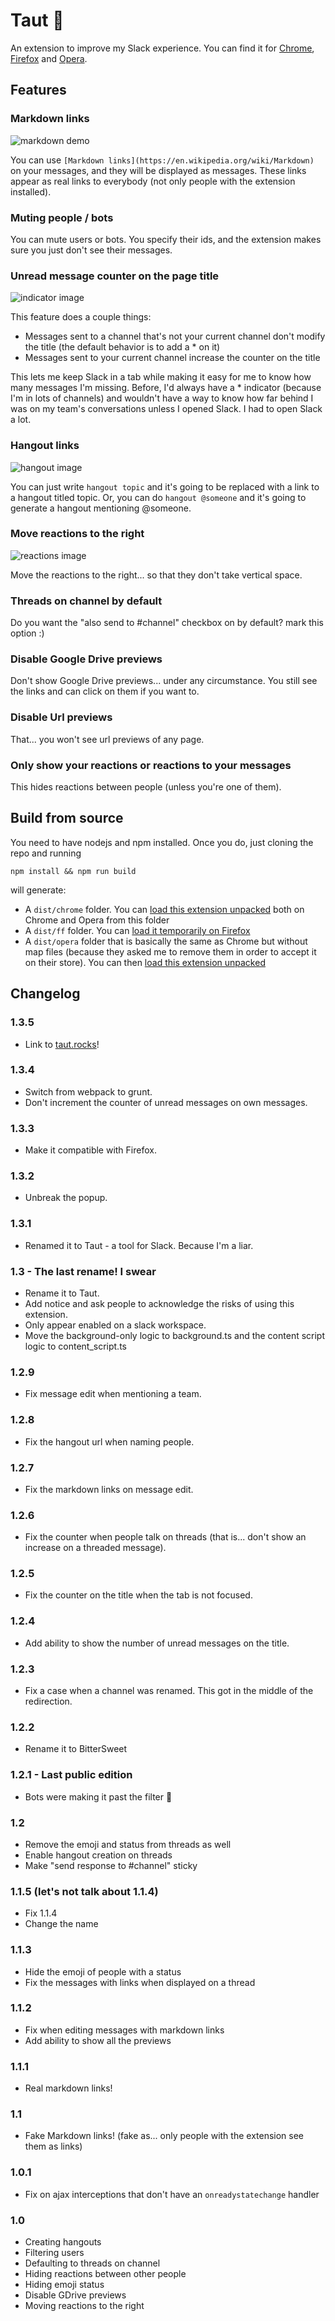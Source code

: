# Taut :unicorn:

An extension to improve my Slack experience. You can find it for [Chrome](https://chrome.google.com/webstore/detail/taut-a-tool-for-slack/mgicdolhkaeefgmbhlohfjoafacijbfh), [Firefox](https://addons.mozilla.org/en-US/firefox/addon/taut-a-tool-for-slack/) and [Opera](https://addons.opera.com/en/extensions/details/taut-a-tool-for-slack/).

## Features

### Markdown links

![markdown demo](img/markdownLinks.gif)

You can use `[Markdown links](https://en.wikipedia.org/wiki/Markdown)` on your messages, and they will be displayed as messages. These links appear as real links to everybody (not only people with the extension installed).

### Muting people / bots

You can mute users or bots. You specify their ids, and the extension makes sure you just don't see their messages.

### Unread message counter on the page title

![indicator image](img/indicator.png)

This feature does a couple things:

* Messages sent to a channel that's not your current channel don't modify the title (the default behavior is to add a * on it)
* Messages sent to your current channel increase the counter on the title

This lets me keep Slack in a tab while making it easy for me to know how many messages I'm missing. Before, I'd always have a * indicator (because I'm in lots of channels) and wouldn't have a way to know how far behind I was on my team's conversations unless I opened Slack. I had to open Slack a lot.

### Hangout links

![hangout image](img/hangout.gif)

You can just write `hangout topic` and it's going to be replaced with a link to a hangout titled topic. Or, you can do `hangout @someone` and it's going to generate a hangout mentioning @someone.

### Move reactions to the right

![reactions image](img/reactions.png)

Move the reactions to the right... so that they don't take vertical space.

### Threads on channel by default

Do you want the "also send to #channel" checkbox on by default? mark this option :)

### Disable Google Drive previews

Don't show Google Drive previews... under any circumstance. You still see the links and can click on them if you want to.

### Disable Url previews

That... you won't see url previews of any page.

### Only show your reactions or reactions to your messages

This hides reactions between people (unless you're one of them).

## Build from source

You need to have nodejs and npm installed. Once you do, just cloning the repo and running

```
npm install && npm run build
```

will generate:

* A `dist/chrome` folder. You can [load this extension unpacked](https://developer.chrome.com/extensions/getstarted#manifest) both on Chrome and Opera from this folder
* A `dist/ff` folder. You can [load it temporarily on Firefox](https://developer.mozilla.org/en-US/docs/Mozilla/Add-ons/WebExtensions/Temporary_Installation_in_Firefox)
* A `dist/opera` folder that is basically the same as Chrome but without map files (because they asked me to remove them in order to accept it on their store). You can then [load this extension unpacked](https://dev.opera.com/extensions/basics/#step-4-testing-your-extension)

## Changelog

### 1.3.5

* Link to [taut.rocks](https://taut.rocks)!

### 1.3.4

* Switch from webpack to grunt.
* Don't increment the counter of unread messages on own messages.

### 1.3.3

* Make it compatible with Firefox.

### 1.3.2

* Unbreak the popup.

### 1.3.1

* Renamed it to Taut - a tool for Slack. Because I'm a liar.

### 1.3 - The last rename! I swear

* Rename it to Taut.
* Add notice and ask people to acknowledge the risks of using this extension.
* Only appear enabled on a slack workspace.
* Move the background-only logic to background.ts and the content script logic to content_script.ts

### 1.2.9

* Fix message edit when mentioning a team.

### 1.2.8

* Fix the hangout url when naming people.

### 1.2.7

* Fix the markdown links on message edit.

### 1.2.6

* Fix the counter when people talk on threads (that is... don't show an increase on a threaded message).

### 1.2.5

* Fix the counter on the title when the tab is not focused.

### 1.2.4

* Add ability to show the number of unread messages on the title.

### 1.2.3

* Fix a case when a channel was renamed. This got in the middle of the redirection.

### 1.2.2

* Rename it to BitterSweet

### 1.2.1 - Last public edition

* Bots were making it past the filter :facepalm:

### 1.2

* Remove the emoji and status from threads as well
* Enable hangout creation on threads
* Make "send response to #channel" sticky

### 1.1.5 (let's not talk about 1.1.4)

* Fix 1.1.4
* Change the name

### 1.1.3

* Hide the emoji of people with a status
* Fix the messages with links when displayed on a thread

### 1.1.2

* Fix when editing messages with markdown links
* Add ability to show all the previews

### 1.1.1

* Real markdown links!

### 1.1

* Fake Markdown links! (fake as... only people with the extension see them as links)

### 1.0.1

* Fix on ajax interceptions that don't have an `onreadystatechange` handler

### 1.0

* Creating hangouts
* Filtering users
* Defaulting to threads on channel
* Hiding reactions between other people
* Hiding emoji status
* Disable GDrive previews
* Moving reactions to the right